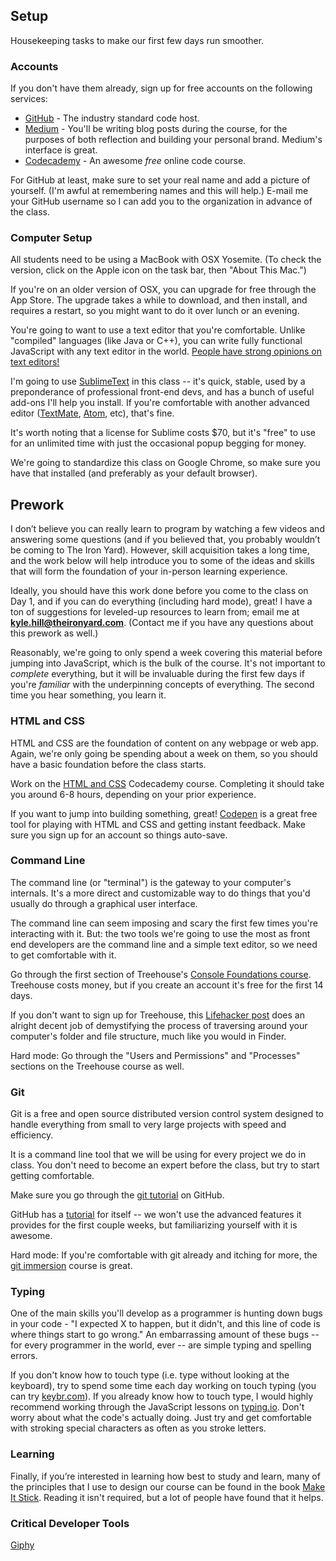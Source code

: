 ## Setup

Housekeeping tasks to make our first few days run smoother.

### Accounts

If you don't have them already, sign up for free accounts on the following services:

* [GitHub](http://github.com) - The industry standard code host.
* [Medium](http://medium.com) - You'll be writing blog posts during the course, for the purposes of both reflection and building your personal brand. Medium's interface is great.
* [Codecademy](http://codecademy.com) - An awesome *free* online code course.

For GitHub at least, make sure to set your real name and add a picture of yourself. (I'm awful at remembering names and this will help.) E-mail me your GitHub username so I can add you to the organization in advance of the class.

### Computer Setup

All students need to be using a MacBook with OSX Yosemite. (To check the version, click on the Apple icon on the task bar, then "About This Mac.")

If you're on an older version of OSX, you can upgrade for free through the App Store. The upgrade takes a while to download, and then install, and requires a restart, so you might want to do it over lunch or an evening.

You're going to want to use a text editor that you're comfortable. Unlike "compiled" languages (like Java or C++), you can write fully functional JavaScript with any text editor in the world. [People have strong opinions on text editors!](http://xkcd.com/378/)

I'm going to use [SublimeText](http://www.sublimetext.com/) in this class -- it's quick, stable, used by a preponderance of professional front-end devs, and has a bunch of useful add-ons I'll help you install. If you're comfortable with another advanced editor ([TextMate](http://macromates.com/), [Atom](https://atom.io/), etc), that's fine.

It's worth noting that a license for Sublime costs $70, but it's "free" to use for an unlimited time with just the occasional popup begging for money.

We're going to standardize this class on Google Chrome, so make sure you have that installed (and preferably as your default browser).


## Prework

I don’t believe you can really learn to program by watching a few videos and answering some questions (and if you believed that, you probably wouldn’t be coming to The Iron Yard). However, skill acquisition takes a long time, and the work below will help introduce you to some of the ideas and skills that will form the foundation of your in-person learning experience.

Ideally, you should have this work done before you come to the class on Day 1, and if you can do everything (including hard mode), great! I have a ton of suggestions for leveled-up resources to learn from; email me at **kyle.hill@theironyard.com**. (Contact me if you have any questions about this prework as well.)

Reasonably, we're going to only spend a week covering this material before jumping into JavaScript, which is the bulk of the course. It's not important to *complete* everything, but it will be invaluable during the first few days if you're *familiar* with the underpinning concepts of everything. The second time you hear something, you learn it.

### HTML and CSS

HTML and CSS are the foundation of content on any webpage or web app. Again, we're only going be spending about a week on them, so you should have a basic foundation before the class starts.

Work on the [HTML and CSS](http://www.codecademy.com/en/tracks/web) Codecademy course. Completing it should take you around 6-8 hours, depending on your prior experience.

If you want to jump into building something, great! [Codepen](http://codepen.io) is a great free tool for playing with HTML and CSS and getting instant feedback. Make sure you sign up for an account so things auto-save.

### Command Line

The command line (or "terminal") is the gateway to your computer's internals. It's a more direct and customizable way to do things that you'd usually do through a graphical user interface.

The command line can seem imposing and scary the first few times you're interacting with it. But: the two tools we're going to use the most as front end developers are the command line and a simple text editor, so we need to get comfortable with it.

Go through the first section of Treehouse's [Console Foundations course](http://teamtreehouse.com/library/console-foundations#getting-started-with-the-console). Treehouse costs money, but if you create an account it's free for the first 14 days.

If you don't want to sign up for Treehouse, this [Lifehacker post](http://lifehacker.com/5633909/who-needs-a-mouse-learn-to-use-the-command-line-for-almost-anything) does an alright decent job of demystifying the process of traversing around your computer's folder and file structure, much like you would in Finder.

Hard mode: Go through the "Users and Permissions" and "Processes" sections on the Treehouse course as well.

### Git

Git is a free and open source distributed version control system designed to handle everything from small to very large projects with speed and efficiency.

It is a command line tool that we will be using for every project we do in class. You don't need to become an expert before the class, but try to start getting comfortable.

Make sure you go through the [git tutorial](https://try.github.io) on GitHub.

GitHub has a [tutorial](https://guides.github.com/) for itself -- we won't use the advanced features it provides for the first couple weeks, but familiarizing yourself with it is awesome.

Hard mode: If you're comfortable with git already and itching for more, the [git immersion](http://gitimmersion.com/) course is great.


### Typing

One of the main skills you'll develop as a programmer is hunting down bugs in your code - "I expected X to happen, but it didn't, and this line of code is where things start to go wrong." An embarrassing amount of these bugs -- for every programmer in the world, ever -- are simple typing and spelling errors.

If you don't know how to touch type (i.e. type without looking at the keyboard), try to spend some time each day working on touch typing (you can try [keybr.com](http://keybr.com)). If you already know how to touch type, I would highly recommend working through the JavaScript lessons on [typing.io](http://typing.io). Don't worry about what the code's actually doing. Just try and get comfortable with stroking special characters as often as you stroke letters.

### Learning
Finally, if you’re interested in learning how best to study and learn, many of the principles that I use to design our course can be found in the book [Make It Stick](http://www.amazon.com/Make-It-Stick-Successful-Learning/dp/0674729013). Reading it isn't required, but a lot of people have found that it helps.

### Critical Developer Tools

[Giphy](http://giphy.com/)
